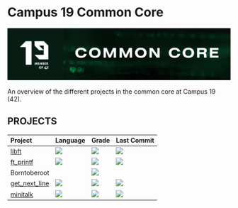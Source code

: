 # Campus 19 Common Core
![common-core-header](https://github.com/P-Claus/19-common-core/blob/main/common-core-header.png)

An overview of the different projects in the common core at Campus 19 (42).

## PROJECTS
<div>

| Project | Language | Grade | Last Commit |
| :--- | :--- | :--- | :--- |
| [libft](https://github.com/P-Claus/libft) | <img src="https://img.shields.io/github/languages/top/P-Claus/libft?" /> | <img src="https://img.shields.io/badge/125%20%2F%20100%20-success" /> | <img src="https://img.shields.io/github/last-commit/P-Claus/libft" />
| [ft_printf](https://github.com/P-Claus/ft_printf) | <img src="https://img.shields.io/github/languages/top/P-Claus/ft_printf?" /> | <img src="https://img.shields.io/badge/100%20%2F%20100%20-success" /> | <img src="https://img.shields.io/github/last-commit/P-Claus/ft_printf" />
|Borntoberoot |  | <img src="https://img.shields.io/badge/115%20%2F%20100%20-success" /> 
| [get_next_line](https://github.com/P-Claus/get_next_line) | <img src="https://img.shields.io/github/languages/top/P-Claus/get_next_line?" /> | <img src="https://img.shields.io/badge/125%20%2F%20100%20-success" /> | <img src="https://img.shields.io/github/last-commit/P-Claus/get_next_line" />
| [minitalk](https://github.com/P-Claus/minitalk) | <img src="https://img.shields.io/github/languages/top/P-Claus/minitalk?" /> | <img src="https://img.shields.io/badge/ongoing-orange" /> | <img src="https://img.shields.io/github/last-commit/P-Claus/minitalk" />



</div>

